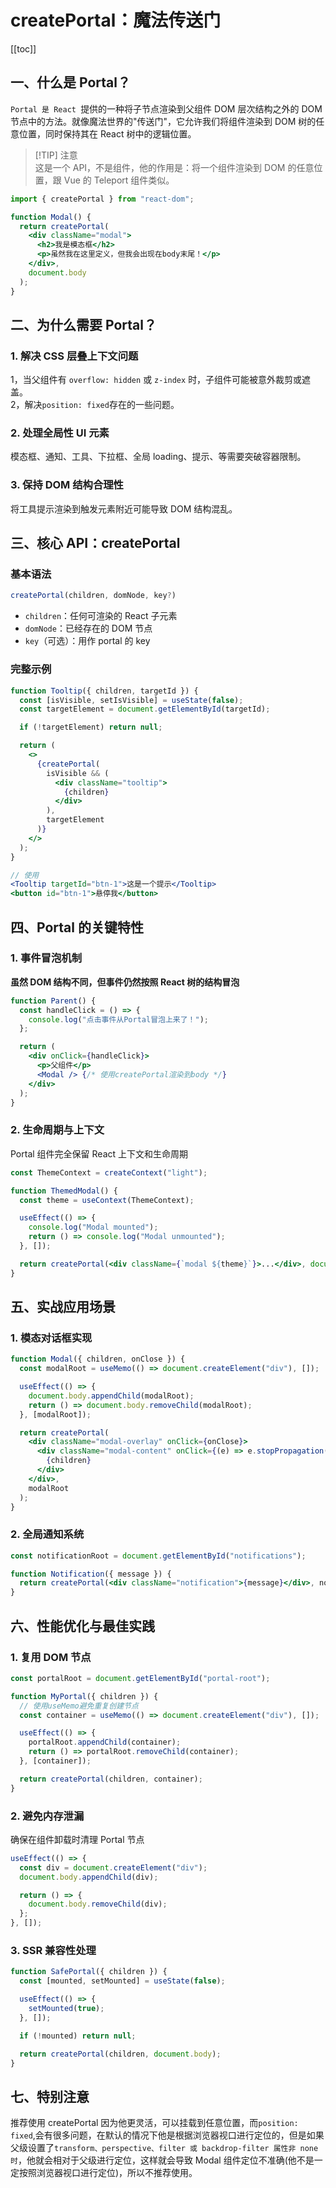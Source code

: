 # createPortal：魔法传送门

[[toc]]

## 一、什么是 Portal？

`Portal 是 React `提供的一种将子节点渲染到父组件 DOM 层次结构之外的 DOM 节点中的方法。就像魔法世界的"传送门"，它允许我们将组件渲染到 DOM 树的任意位置，同时保持其在 React 树中的逻辑位置。

> [!TIP] 注意  
> 这是一个 API，不是组件，他的作用是：将一个组件渲染到 DOM 的任意位置，跟 Vue 的 Teleport 组件类似。

```jsx
import { createPortal } from "react-dom";

function Modal() {
  return createPortal(
    <div className="modal">
      <h2>我是模态框</h2>
      <p>虽然我在这里定义，但我会出现在body末尾！</p>
    </div>,
    document.body
  );
}
```

## 二、为什么需要 Portal？

### 1. 解决 CSS 层叠上下文问题

1，当父组件有 `overflow: hidden` 或 `z-index` 时，子组件可能被意外裁剪或遮盖。 <br/> 2，解决`position: fixed`存在的一些问题。

### 2. 处理全局性 UI 元素

模态框、通知、工具、下拉框、全局 loading、提示、等需要突破容器限制。

### 3. 保持 DOM 结构合理性

将工具提示渲染到触发元素附近可能导致 DOM 结构混乱。

## 三、核心 API：createPortal

### 基本语法

```jsx
createPortal(children, domNode, key?)
```

- `children`：任何可渲染的 React 子元素
- `domNode`：已经存在的 DOM 节点
- `key`（可选）：用作 portal 的 key

### 完整示例

```jsx
function Tooltip({ children, targetId }) {
  const [isVisible, setIsVisible] = useState(false);
  const targetElement = document.getElementById(targetId);

  if (!targetElement) return null;

  return (
    <>
      {createPortal(
        isVisible && (
          <div className="tooltip">
            {children}
          </div>
        ),
        targetElement
      )}
    </>
  );
}

// 使用
<Tooltip targetId="btn-1">这是一个提示</Tooltip>
<button id="btn-1">悬停我</button>
```

## 四、Portal 的关键特性

### 1. 事件冒泡机制

**虽然 DOM 结构不同，但事件仍然按照 React 树的结构冒泡**

```jsx
function Parent() {
  const handleClick = () => {
    console.log("点击事件从Portal冒泡上来了！");
  };

  return (
    <div onClick={handleClick}>
      <p>父组件</p>
      <Modal /> {/* 使用createPortal渲染到body */}
    </div>
  );
}
```

### 2. 生命周期与上下文

Portal 组件完全保留 React 上下文和生命周期

```jsx
const ThemeContext = createContext("light");

function ThemedModal() {
  const theme = useContext(ThemeContext);

  useEffect(() => {
    console.log("Modal mounted");
    return () => console.log("Modal unmounted");
  }, []);

  return createPortal(<div className={`modal ${theme}`}>...</div>, document.body);
}
```

## 五、实战应用场景

### 1. 模态对话框实现

```jsx
function Modal({ children, onClose }) {
  const modalRoot = useMemo(() => document.createElement("div"), []);

  useEffect(() => {
    document.body.appendChild(modalRoot);
    return () => document.body.removeChild(modalRoot);
  }, [modalRoot]);

  return createPortal(
    <div className="modal-overlay" onClick={onClose}>
      <div className="modal-content" onClick={(e) => e.stopPropagation()}>
        {children}
      </div>
    </div>,
    modalRoot
  );
}
```

### 2. 全局通知系统

```jsx
const notificationRoot = document.getElementById("notifications");

function Notification({ message }) {
  return createPortal(<div className="notification">{message}</div>, notificationRoot);
}
```

## 六、性能优化与最佳实践

### 1. 复用 DOM 节点

```jsx
const portalRoot = document.getElementById("portal-root");

function MyPortal({ children }) {
  // 使用useMemo避免重复创建节点
  const container = useMemo(() => document.createElement("div"), []);

  useEffect(() => {
    portalRoot.appendChild(container);
    return () => portalRoot.removeChild(container);
  }, [container]);

  return createPortal(children, container);
}
```

### 2. 避免内存泄漏

确保在组件卸载时清理 Portal 节点

```jsx
useEffect(() => {
  const div = document.createElement("div");
  document.body.appendChild(div);

  return () => {
    document.body.removeChild(div);
  };
}, []);
```

### 3. SSR 兼容性处理

```jsx
function SafePortal({ children }) {
  const [mounted, setMounted] = useState(false);

  useEffect(() => {
    setMounted(true);
  }, []);

  if (!mounted) return null;

  return createPortal(children, document.body);
}
```

## 七、特别注意

推荐使用 createPortal 因为他更灵活，可以挂载到任意位置，而`position: fixed`,会有很多问题，在默认的情况下他是根据浏览器视口进行定位的，但是如果父级设置了`transform、perspective、filter 或 backdrop-filter 属性非 none 时`，他就会相对于父级进行定位，这样就会导致 Modal 组件定位不准确(他不是一定按照浏览器视口进行定位)，所以不推荐使用。
